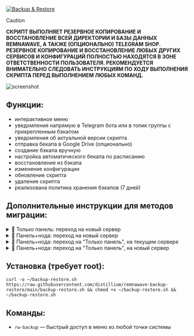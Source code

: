 <p aling="center"><a href="https://github.com/distillium/remnawave-backup-restore">
 <picture>
   <source media="(prefers-color-scheme: dark)" srcset="./media/logo.png" />
   <source media="(prefers-color-scheme: light)" srcset="./media/logo-black.png" />
   <img alt="Backup & Restore" src="https://github.com/distillium/remnawave-backup-restore" />
 </picture>
</a></p>

> [!CAUTION]
> **СКРИПТ ВЫПОЛНЯЕТ РЕЗЕРВНОЕ КОПИРОВАНИЕ И ВОССТАНОВЛЕНИЕ ВСЕЙ ДИРЕКТОРИИ И БАЗЫ ДАННЫХ REMNAWAVE, А ТАКЖЕ (ОПЦИОНАЛЬНО) TELEGRAM SHOP. РЕЗЕРВНОЕ КОПИРОВАНИЕ И ВОССТАНОВЛЕНИЕ ЛЮБЫХ ДРУГИХ СЕРВИСОВ И КОНФИГУРАЦИЙ ПОЛНОСТЬЮ НАХОДЯТСЯ В ЗОНЕ ОТВЕТСТВЕННОСТИ ПОЛЬЗОВАТЕЛЯ. РЕКОМЕНДУЕТСЯ ВНИМАТЕЛЬНО СЛЕДОВАТЬ ИНСТРУКЦИЯМ ПО ХОДУ ВЫПОЛНЕНИЯ СКРИПТА ПЕРЕД ВЫПОЛНЕНИЕМ ЛЮБЫХ КОМАНД.**

![screenshot](./media/preview.png)

## Функции:
- интерактивное меню
- уведомления напрямую в Telegram бота или в топик группы с прикрепленным бэкапом
- уведомления об актуальной версии скрипта
- отправка бекапа в Google Drive (опционально)
- создание бэкапа вручную
- настройка автоматического бекапа по расписанию
- восстановление из бэкапа
- изменение конфигурации
- обновление скрипта
- удаление скрипта
- реализована политика хранения бэкапов (7 дней)

## Дополнительные инструкции для методов миграции:

<details>
  <summary>📝 Только панель: переход на новый сервер</summary>
  
- отредактировать в Cloudflare  поддомен панели на новый IP-адрес. А также поддомены остальных сервисов, если они будут размещены на новом сервере
- произвести восстановление директории и БД
- самостоятельно восстановить сертификаты для домена (если требуется)
- ссылка доступа и пароль будут от старой панели, с которой ранее делался бэкап
- удалить старое правило для сервисного порта (по умолчанию 2222) на всех нодах и создать новое. Это нужно для того, чтобы панель с новым IP-адресом смогла общаться с ними. Выполните команду на каждой ноде, предварительно заменив `OLD_IP` и `NEW_IP` на свои:

```bash
ufw delete allow from OLD_IP to any port 2222 && ufw allow from NEW_IP to any port 2222
```

- вы великолепны! Остается доустановить и настроить остальные нужные Вам сервисы (например kuma, beszel и прочее)

</details>

<details>
  <summary>📝 Панель+нода: переход на новый сервер</summary>
  
- отредактировать в Cloudflare  поддомены панели и "корневой" ноды (которая стоит вместе с панелью) на новый IP-адрес. А также поддомены остальных сервисов, если они будут размещены на новом сервере
- самостоятельно восстановить сертификаты для домена (если требуется)
- произвести восстановление директории и БД
- включить доступ к панели через порт 8443 (скрипт от eGames, пункт «Управление доступом к панели»)
- ссылка доступа и пароль будут от старой панели, с которой ранее делался бэкап
- в управлении нодами найдите корневую, которая стоит вместе с панелью. В ней указан адрес старого сервера. Измените его на новый - нода активируется автоматически
- теперь закрываем доступ к панели через порт 8443 тем же образом, как открывали
- удалить старое правило для сервисного порта (по умолчанию 2222) на всех внешних нодах и создать новое. Это нужно для того, чтобы панель с новым IP-адресом смогла общаться с ними. Выполните команду на каждой ноде, предварительно заменив `OLD_IP` и `NEW_IP` на свои:

```bash
ufw delete allow from OLD_IP to any port 2222 && ufw allow from NEW_IP to any port 2222
```

- вы великолепны! Остается доустановить и настроить остальные нужные Вам сервисы (например kuma, beszel и прочее)

</details>

<details>
  <summary>📝 Панель+нода: переход на "Только панель", на текущем сервере</summary>
  
- произвести восстановление директории и БД
- ссылка доступа и пароль будут от старой панели, с которой ранее делался бэкап
- удалить старую "корневую" ноду из панели и связанные с ней инбаунд и хост
- удалить файл `.env-node` с сервера панели командой:
  
```bash
rm /opt/remnawave/.env-node
```

- вы великолепны! Остается доустановить и настроить остальные нужные Вам сервисы (например kuma, beszel и прочее)

</details>

<details>
  <summary>📝 Панель+нода: переход на "Только панель", на новый сервер</summary>

- отредактировать в Cloudflare  поддомены панели на новый IP-адрес. А также поддомены остальных сервисов, если они будут размещены на новом сервере
- самостоятельно восстановить сертификаты для домена (если требуется)
- произвести восстановление директории и БД
- ссылка доступа и пароль будут от старой панели, с которой ранее делался бэкап
- удалить старую "корневую" ноду из панели и связанные с ней инбаунд и хост
- удалить файл `.env-node` с сервера панели командой:
  
```bash
rm /opt/remnawave/.env-node
```

- удалить старое правило для сервисного порта (по умолчанию 2222) на всех нодах и создать новое. Это нужно для того, чтобы панель с новым IP-адресом смогла общаться с нодами. Выполните команду на каждой ноде, предварительно заменив `OLD_IP` и `NEW_IP` на свои:

```bash
ufw delete allow from OLD_IP to any port 2222 && ufw allow from NEW_IP to any port 2222
```

- вы великолепны! Остается доустановить и настроить остальные нужные Вам сервисы (например kuma, beszel и прочее)
  
</details>

## Установка (требует root):

```
curl -o ~/backup-restore.sh https://raw.githubusercontent.com/distillium/remnawave-backup-restore/main/backup-restore.sh && chmod +x ~/backup-restore.sh && ~/backup-restore.sh
```
## Команды:
- `rw-backup` — быстрый доступ в меню из любой точки системы
